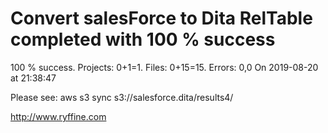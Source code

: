 # Convert salesForce to Dita RelTable completed with 100 % success

100 % success. Projects: 0+1=1.  Files: 0+15=15. Errors: 0,0  On 2019-08-20 at 21:38:47



Please see: aws s3 sync s3://salesforce.dita/results4/

http://www.ryffine.com
